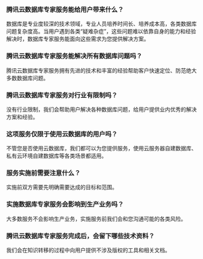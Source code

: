 ### 腾讯云数据库专家服务能给用户带来什么？
数据库是专业度较深的技术领域，专业人员培养时间长、培养成本高，各类数据库问题复杂度高。当用户遇到各类“疑难杂症”，这些问题难以依靠自身的能力和经验解决时，数据库专家服务能面向这些需求为您提供解决方案。

### 腾讯云数据库专家服务能解决所有数据库问题吗？
腾讯云数据库专家服务拥有先进的技术和丰富的经验帮助客户快速定位、防范绝大多数数据库问题。

### 腾讯云数据库专家服务对行业有限制吗？
没有行业限制，我们会帮助用户解决各种数据库问题，给用户提供业内优秀的解决方案和经验。

### 这项服务仅限于使用云数据库的用户吗？
不管您是否使用云数据库，我们都可以为您提供服务，使用云服务器自建数据库、私有云环境自建数据库等各类场景都适用。

### 服务实施前需要注意什么？
实施前双方需要先明确需要达成的目标和范围。

### 实施数据库专家服务会影响到生产业务吗？
大多数服务不会影响生产业务，实施服务前我们会和您沟通可能的各类风险。

### 腾讯云数据库专家服务完成后，会留下哪些技术资料？
我们会在知识转移的过程中向用户提供不涉及版权的工具和相关文档。
